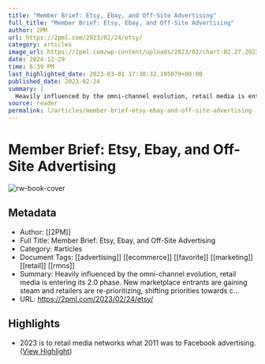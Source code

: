 ```yaml
---
title: "Member Brief: Etsy, Ebay, and Off-Site Advertising"
full_title: "Member Brief: Etsy, Ebay, and Off-Site Advertising"
author: 2PM
url: https://2pml.com/2023/02/24/etsy/
category: articles
image_url: https://2pml.com/wp-content/uploads/2023/02/chart-02.27.2023-scaled.jpg
date: 2024-12-29
time: 6:39 PM
last_highlighted_date: 2023-03-01 17:38:32.195079+00:00
published_date: 2023-02-24
summary: |
  Heavily influenced by the omni-channel evolution, retail media is entering its 2.0 phase. New marketplace entrants are gaining steam and retailers are re-prioritizing, shifting priorities towards c…
source: reader
permalink: l/articles/member-brief-etsy-ebay-and-off-site-advertising
---
```

# Member Brief: Etsy, Ebay, and Off-Site Advertising

![rw-book-cover](https://2pml.com/wp-content/uploads/2023/02/chart-02.27.2023-scaled.jpg)

## Metadata
- Author: [[2PM]]
- Full Title: Member Brief: Etsy, Ebay, and Off-Site Advertising
- Category: #articles
- Document Tags: [[advertising]] [[ecommerce]] [[favorite]] [[marketing]] [[retail]] [[rmns]] 
- Summary: Heavily influenced by the omni-channel evolution, retail media is entering its 2.0 phase. New marketplace entrants are gaining steam and retailers are re-prioritizing, shifting priorities towards c…
- URL: https://2pml.com/2023/02/24/etsy/

## Highlights
- 2023 is to retail media networks what 2011 was to Facebook advertising. ([View Highlight](https://read.readwise.io/read/01gtf426amsvv6sr34sca1yn3z))



